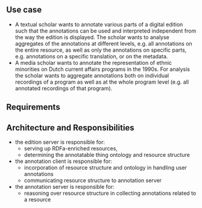 

## Use case

+ A textual scholar wants to annotate various parts of a digital edition such that the annotations can be used and interpreted independent from the way the edition is displayed. The scholar wants to analyse aggregates of the annotations at different levels, e.g. all annotations on the entire resource, as well as only the annotations on specific parts, e.g. annotations on a specific translation, or on the metadata. 
+ A media scholar wants to annotate the representation of ethnic minorities on Dutch current affairs programs in the 1990s. For analysis the scholar wants to aggregate annotations both on individual recordings of a program as well as at the whole program level (e.g. all annotated recordings of that program).

## Requirements

## Architecture and Responsibilities

+ the edition server is responsible for:
	+ serving up RDFa-enriched resources,
	+ determining the annotatable thing ontology and resource structure
+ the annotation client is responsible for:
	+ incorporation of resource structure and ontology in handling user annotations 
	+ communicating resource structure to annotation server
+ the annotation server is responsible for:
	+ reasoning over resource structure in collecting annotations related to a resource
